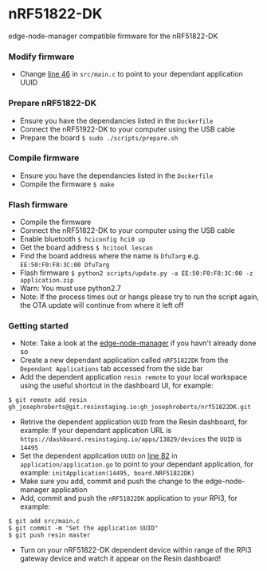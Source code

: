 # nRF51822-DK
edge-node-manager compatible firmware for the nRF51822-DK

### Modify firmware
 - Change [line 46](https://github.com/resin-io-projects/nRF51822-DK/blob/master/src/main.c#L46) in `src/main.c` to point to your dependant application UUID

### Prepare nRF51822-DK
 - Ensure you have the dependancies listed in the `Dockerfile`
 - Connect the nRF51922-DK to your computer using the USB cable
 - Prepare the board `$ sudo ./scripts/prepare.sh`

### Compile firmware
 - Ensure you have the dependancies listed in the `Dockerfile`
 - Compile the firmware `$ make`

### Flash firmware
 - Compile the firmware
 - Connect the nRF51822-DK to your computer using the USB cable
 - Enable bluetooth `$ hciconfig hci0 up`
 - Get the board address `$ hcitool lescan`
 - Find the board address where the name is `DfuTarg` e.g. `EE:50:F0:F8:3C:00 DfuTarg`
 - Flash firmware `$ python2 scripts/update.py -a EE:50:F0:F8:3C:00 -z application.zip`
 - Warn: You must use python2.7
 - Note: If the process times out or hangs please try to run the script again, the OTA update will continue from where it left off

### Getting started
 - Note: Take a look at the [edge-node-manager](https://github.com/resin-io/edge-node-manager) if you havn't already done so
 - Create a new dependant application called `nRF51822DK` from the `Dependant Applications` tab accessed from the side bar
 - Add the dependent application `resin remote` to your local workspace using the useful shortcut in the dashboard UI, for example:
```
$ git remote add resin gh_josephroberts@git.resinstaging.io:gh_josephroberts/nrf51822DK.git
```
 - Retrive the dependent application `UUID` from the Resin dashboard, for example: If your dependant application URL is
 `https://dashboard.resinstaging.io/apps/13829/devices` the `UUID` is `14495`
 - Set the dependent application `UUID` on [line 82](https://github.com/resin-io/edge-node-manager/blob/master/application/application.go#L82)
  in `application/application.go` to point to your dependant application, for example: `initApplication(14495, board.NRF51822DK)`
 - Make sure you add, commit and push the change to the edge-node-manager application
 - Add, commit and push the `nRF51822DK` application to your RPi3, for example:
```
$ git add src/main.c
$ git commit -m "Set the application UUID"
$ git push resin master
```
 - Turn on your nRF51822-DK dependent device within range of the RPi3 gateway device and watch it appear on the Resin dashboard!
